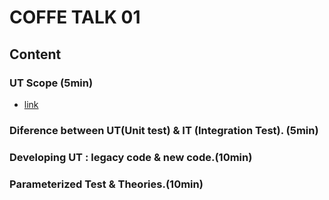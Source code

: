# COFFE TALK 01
## Content
### UT Scope (5min)
 - [link](/MD/coffee-talk/01-Unit-test-scope.md)
### Diference between UT(Unit test) & IT (Integration Test). (5min)
### Developing UT : legacy code & new code.(10min)
### Parameterized Test & Theories.(10min)

